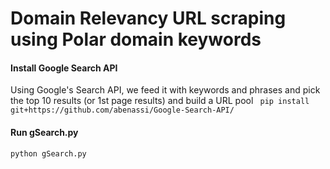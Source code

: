 # Domain Relevancy URL scraping using Polar domain keywords 

#### Install Google Search API
Using Google's Search API, we feed it with keywords and phrases and pick the top 10 results (or 1st page results) and build a URL pool
``` pip install git+https://github.com/abenassi/Google-Search-API/```

#### Run gSearch.py

```python gSearch.py```
